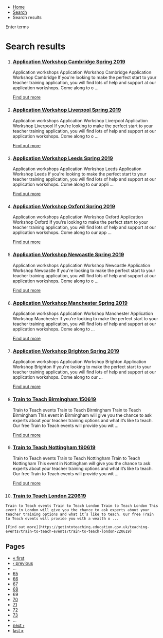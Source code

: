 *   [Home](/)
*   [Search](/search)
*   Search results

Enter terms 

Search results
==============

1.  ### [Application Workshop Cambridge Spring 2019](https://getintoteaching.education.gov.uk/teaching-events/application-workshop-events/application-workshop-cambridge-spring-2019)
    
    Application workshops Application Workshop Cambridge Application Workshop Cambridge If you're looking to make the perfect start to your teacher training application, you will find lots of help and support at our application workshops. Come along to o ...
    
    [Find out more](https://getintoteaching.education.gov.uk/teaching-events/application-workshop-events/application-workshop-cambridge-spring-2019)
    
2.  ### [Application Workshop Liverpool Spring 2019](https://getintoteaching.education.gov.uk/teaching-events/application-workshop-events/application-workshop-liverpool-spring-2019)
    
    Application workshops Application Workshop Liverpool Application Workshop Liverpool If you're looking to make the perfect start to your teacher training application, you will find lots of help and support at our application workshops. Come along to o ...
    
    [Find out more](https://getintoteaching.education.gov.uk/teaching-events/application-workshop-events/application-workshop-liverpool-spring-2019)
    
3.  ### [Application Workshop Leeds Spring 2019](https://getintoteaching.education.gov.uk/teaching-events/application-workshop-events/application-workshop-leeds-spring-2019)
    
    Application workshops Application Workshop Leeds Application Workshop Leeds If you're looking to make the perfect start to your teacher training application, you will find lots of help and support at our application workshops. Come along to our appli ...
    
    [Find out more](https://getintoteaching.education.gov.uk/teaching-events/application-workshop-events/application-workshop-leeds-spring-2019)
    
4.  ### [Application Workshop Oxford Spring 2019](https://getintoteaching.education.gov.uk/teaching-events/application-workshop-events/application-workshop-oxford-spring-2019)
    
    Application workshops Application Workshop Oxford Application Workshop Oxford If you're looking to make the perfect start to your teacher training application, you will find lots of help and support at our application workshops. Come along to our app ...
    
    [Find out more](https://getintoteaching.education.gov.uk/teaching-events/application-workshop-events/application-workshop-oxford-spring-2019)
    
5.  ### [Application Workshop Newcastle Spring 2019](https://getintoteaching.education.gov.uk/teaching-events/application-workshop-events/application-workshop-newcastle-spring-2019)
    
    Application workshops Application Workshop Newcastle Application Workshop Newcastle If you're looking to make the perfect start to your teacher training application, you will find lots of help and support at our application workshops. Come along to o ...
    
    [Find out more](https://getintoteaching.education.gov.uk/teaching-events/application-workshop-events/application-workshop-newcastle-spring-2019)
    
6.  ### [Application Workshop Manchester Spring 2019](https://getintoteaching.education.gov.uk/teaching-events/application-workshop-events/application-workshop-manchester-spring-2019)
    
    Application workshops Application Workshop Manchester Application Workshop Manchester If you're looking to make the perfect start to your teacher training application, you will find lots of help and support at our application workshops. Come along to ...
    
    [Find out more](https://getintoteaching.education.gov.uk/teaching-events/application-workshop-events/application-workshop-manchester-spring-2019)
    
7.  ### [Application Workshop Brighton Spring 2019](https://getintoteaching.education.gov.uk/teaching-events/application-workshop-events/application-workshop-brighton-spring-2019)
    
    Application workshops Application Workshop Brighton Application Workshop Brighton If you're looking to make the perfect start to your teacher training application, you will find lots of help and support at our application workshops. Come along to our ...
    
    [Find out more](https://getintoteaching.education.gov.uk/teaching-events/application-workshop-events/application-workshop-brighton-spring-2019)
    
8.  ### [Train to Teach Birmingham 150619](https://getintoteaching.education.gov.uk/teaching-events/train-to-teach-events/train-to-teach-birmingham-150619)
    
    Train to Teach events Train to Teach Birmingham Train to Teach Birmingham This event in Birmingham will give you the chance to ask experts about your teacher training options and what it’s like to teach. Our free Train to Teach events will provide you wit ...
    
    [Find out more](https://getintoteaching.education.gov.uk/teaching-events/train-to-teach-events/train-to-teach-birmingham-150619)
    
9.  ### [Train to Teach Nottingham 190619](https://getintoteaching.education.gov.uk/teaching-events/train-to-teach-events/train-to-teach-nottingham-190619)
    
    Train to Teach events Train to Teach Nottingham Train to Teach Nottingham This event in Nottingham will give you the chance to ask experts about your teacher training options and what it’s like to teach. Our free Train to Teach events will provide you wit ...
    
    [Find out more](https://getintoteaching.education.gov.uk/teaching-events/train-to-teach-events/train-to-teach-nottingham-190619)
    
10.  ### [Train to Teach London 220619](https://getintoteaching.education.gov.uk/teaching-events/train-to-teach-events/train-to-teach-london-220619)
    
    Train to Teach events Train to Teach London Train to Teach London This event in London will give you the chance to ask experts about your teacher training options and what it’s like to teach. Our free Train to Teach events will provide you with a wealth o ...
    
    [Find out more](https://getintoteaching.education.gov.uk/teaching-events/train-to-teach-events/train-to-teach-london-220619)
    

Pages
-----

*   [« first](/search/site "Go to first page")
*   [‹ previous](/search/site?page=67 "Go to previous page")
*   …
*   [65](/search/site?page=64 "Go to page 65")
*   [66](/search/site?page=65 "Go to page 66")
*   [67](/search/site?page=66 "Go to page 67")
*   [68](/search/site?page=67 "Go to page 68")
*   69
*   [70](/search/site?page=69 "Go to page 70")
*   [71](/search/site?page=70 "Go to page 71")
*   [72](/search/site?page=71 "Go to page 72")
*   [73](/search/site?page=72 "Go to page 73")
*   …
*   [next ›](/search/site?page=69 "Go to next page")
*   [last »](/search/site?page=1032 "Go to last page")